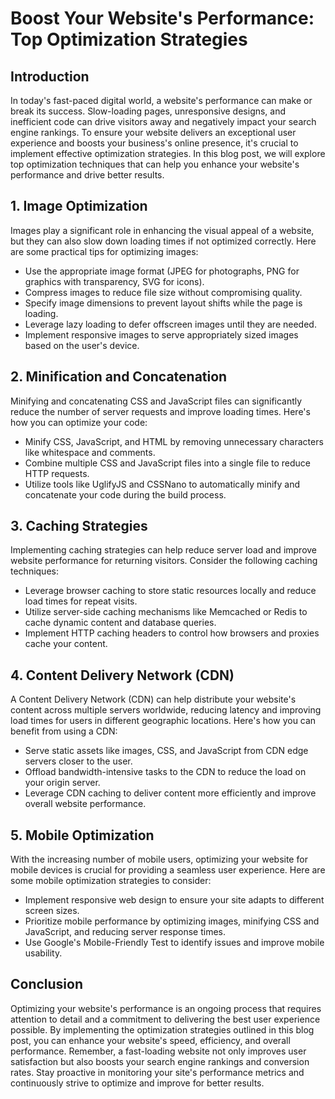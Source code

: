 # Boost Your Website's Performance: Top Optimization Strategies

## Introduction

In today's fast-paced digital world, a website's performance can make or break its success. Slow-loading pages, unresponsive designs, and inefficient code can drive visitors away and negatively impact your search engine rankings. To ensure your website delivers an exceptional user experience and boosts your business's online presence, it's crucial to implement effective optimization strategies. In this blog post, we will explore top optimization techniques that can help you enhance your website's performance and drive better results.

## 1. Image Optimization

Images play a significant role in enhancing the visual appeal of a website, but they can also slow down loading times if not optimized correctly. Here are some practical tips for optimizing images:

- Use the appropriate image format (JPEG for photographs, PNG for graphics with transparency, SVG for icons).
- Compress images to reduce file size without compromising quality.
- Specify image dimensions to prevent layout shifts while the page is loading.
- Leverage lazy loading to defer offscreen images until they are needed.
- Implement responsive images to serve appropriately sized images based on the user's device.

## 2. Minification and Concatenation

Minifying and concatenating CSS and JavaScript files can significantly reduce the number of server requests and improve loading times. Here's how you can optimize your code:

- Minify CSS, JavaScript, and HTML by removing unnecessary characters like whitespace and comments.
- Combine multiple CSS and JavaScript files into a single file to reduce HTTP requests.
- Utilize tools like UglifyJS and CSSNano to automatically minify and concatenate your code during the build process.

## 3. Caching Strategies

Implementing caching strategies can help reduce server load and improve website performance for returning visitors. Consider the following caching techniques:

- Leverage browser caching to store static resources locally and reduce load times for repeat visits.
- Utilize server-side caching mechanisms like Memcached or Redis to cache dynamic content and database queries.
- Implement HTTP caching headers to control how browsers and proxies cache your content.

## 4. Content Delivery Network (CDN)

A Content Delivery Network (CDN) can help distribute your website's content across multiple servers worldwide, reducing latency and improving load times for users in different geographic locations. Here's how you can benefit from using a CDN:

- Serve static assets like images, CSS, and JavaScript from CDN edge servers closer to the user.
- Offload bandwidth-intensive tasks to the CDN to reduce the load on your origin server.
- Leverage CDN caching to deliver content more efficiently and improve overall website performance.

## 5. Mobile Optimization

With the increasing number of mobile users, optimizing your website for mobile devices is crucial for providing a seamless user experience. Here are some mobile optimization strategies to consider:

- Implement responsive web design to ensure your site adapts to different screen sizes.
- Prioritize mobile performance by optimizing images, minifying CSS and JavaScript, and reducing server response times.
- Use Google's Mobile-Friendly Test to identify issues and improve mobile usability.

## Conclusion

Optimizing your website's performance is an ongoing process that requires attention to detail and a commitment to delivering the best user experience possible. By implementing the optimization strategies outlined in this blog post, you can enhance your website's speed, efficiency, and overall performance. Remember, a fast-loading website not only improves user satisfaction but also boosts your search engine rankings and conversion rates. Stay proactive in monitoring your site's performance metrics and continuously strive to optimize and improve for better results.